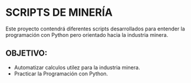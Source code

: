# SCRIPTS DE MINERÍA 

Este proyecto contendrá diferentes scripts desarrollados para entender la programación con Python pero orientado hacia la industria minera.

## OBJETIVO:
* Automatizar calculos utilez para la industria minera.
* Practicar la Programación con Python.
